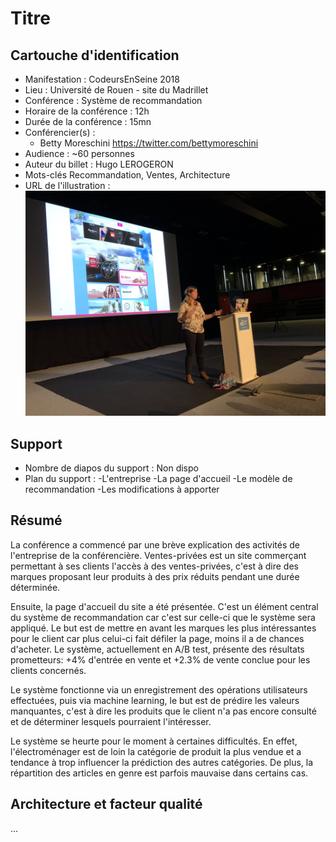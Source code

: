# Titre

## Cartouche d'identification

 - Manifestation : CodeursEnSeine 2018
 - Lieu : Université de Rouen - site du Madrillet
 - Conférence : Système de recommandation
 - Horaire de la conférence : 12h
 - Durée de la conférence : 15mn
 - Conférencier(s) :
   - Betty Moreschini https://twitter.com/bettymoreschini
 - Audience : ~60 personnes
 - Auteur du billet : Hugo LEROGERON
 - Mots-clés Recommandation, Ventes, Architecture
 - URL de l'illustration : ![Photo par CodeurEnSeine sur Twitter](illustration.jpg)

## Support
 - Nombre de diapos du support : Non dispo
 - Plan du support : 
  -L'entreprise
  -La page d'accueil
  -Le modèle de recommandation
  -Les modifications à apporter

## Résumé
La conférence a commencé par une brève explication des activités de l'entreprise de la conférencière. Ventes-privées est un site commerçant permettant à ses clients l'accès à des ventes-privées, c'est à dire des marques proposant leur produits à des prix réduits pendant une durée déterminée. 

Ensuite, la page d'accueil du site a été présentée. C'est un élément central du système de recommandation car c'est sur celle-ci que le système sera appliqué. Le but est de mettre en avant les marques les plus intéressantes pour le client car plus celui-ci fait défiler la page, moins il a de chances d'acheter. Le système, actuellement en A/B test, présente des résultats prometteurs: +4% d'entrée en vente et +2.3% de vente conclue pour les clients concernés. 

Le système fonctionne via un enregistrement des opérations utilisateurs effectuées, puis via machine learning, le but est de prédire les valeurs manquantes, c'est à dire les produits que le client n'a pas encore consulté et de déterminer lesquels pourraient l'intéresser. 


Le système se heurte pour le moment à certaines difficultés. En effet, l'électroménager est de loin la catégorie de produit la plus vendue et a tendance à trop influencer la prédiction des autres catégories. De plus, la répartition des articles en genre est parfois mauvaise dans certains cas.   

## Architecture et facteur qualité
...

